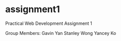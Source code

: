 # assignment1
Practical Web Development Assignment 1

Group Members:
Gavin Yan
Stanley Wong
Yancey Ko
